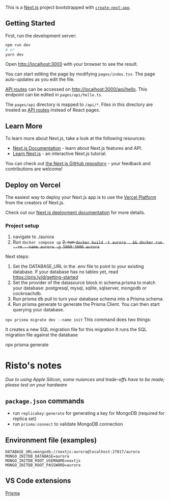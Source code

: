This is a [Next.js](https://nextjs.org/) project bootstrapped with [`create-next-app`](https://github.com/vercel/next.js/tree/canary/packages/create-next-app).

## Getting Started

First, run the development server:

```bash
npm run dev
# or
yarn dev
```

Open [http://localhost:3000](http://localhost:3000) with your browser to see the result.

You can start editing the page by modifying `pages/index.tsx`. The page auto-updates as you edit the file.

[API routes](https://nextjs.org/docs/api-routes/introduction) can be accessed on [http://localhost:3000/api/hello](http://localhost:3000/api/hello). This endpoint can be edited in `pages/api/hello.ts`.

The `pages/api` directory is mapped to `/api/*`. Files in this directory are treated as [API routes](https://nextjs.org/docs/api-routes/introduction) instead of React pages.

## Learn More

To learn more about Next.js, take a look at the following resources:

-   [Next.js Documentation](https://nextjs.org/docs) - learn about Next.js features and API.
-   [Learn Next.js](https://nextjs.org/learn) - an interactive Next.js tutorial.

You can check out [the Next.js GitHub repository](https://github.com/vercel/next.js/) - your feedback and contributions are welcome!

## Deploy on Vercel

The easiest way to deploy your Next.js app is to use the [Vercel Platform](https://vercel.com/new?utm_medium=default-template&filter=next.js&utm_source=create-next-app&utm_campaign=create-next-app-readme) from the creators of Next.js.

Check out our [Next.js deployment documentation](https://nextjs.org/docs/deployment) for more details.

### Project setup

1. navigate to ./aurora
2. Run `docker compose up`
   ~~2. run `docker build -t aurora . && docker run --rm --name aurora -p 5000:3000 aurora`~~

Next steps:

1. Set the DATABASE_URL in the .env file to point to your existing database. If your database has no tables yet, read https://pris.ly/d/getting-started
2. Set the provider of the datasource block in schema.prisma to match your database: postgresql, mysql, sqlite, sqlserver, mongodb or cockroachdb.
3. Run prisma db pull to turn your database schema into a Prisma schema.
4. Run prisma generate to generate the Prisma Client. You can then start querying your database.

`npx prisma migrate dev --name init`
This command does two things:

It creates a new SQL migration file for this migration
It runs the SQL migration file against the database

npx prisma generate


# Risto's notes

*Due to using Apple Silicon, some nuiances and trade-offs have to be made; please test on your hardware*

## `package.json` commands
- run `replicakey:generate` for generating a key for MongoDB (required for replica set)
- run `prisma:connect` to validate MongoDB connection

## Environment file (examples)
```
DATABASE_URL=mongodb://nextjs:aurora@localhost:27017/aurora
MONGO_INITDB_DATABASE=aurora
MONGO_INITDB_ROOT_USERNAME=nextjs
MONGO_INITDB_ROOT_PASSWORD=aurora
```

## VS Code extensions
[Prisma](https://marketplace.visualstudio.com/items?itemName=Prisma.prisma)